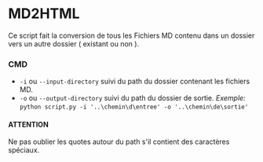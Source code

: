 # MD2HTML

Ce script fait la conversion de tous les Fichiers MD contenu dans un dossier vers un autre dossier ( existant ou non ).

### CMD

* `-i` ou `--input-directory` suivi du path du dossier contenant les fichiers MD.
* `-o` ou `--output-directory` suivi du path du dossier de sortie.
*Exemple:*
`python script.py -i '..\chemin\d\entree' -o '..\chemin\de\sortie'`

#### ATTENTION
Ne pas oublier les quotes autour du path s'il contient des caractères spéciaux.


